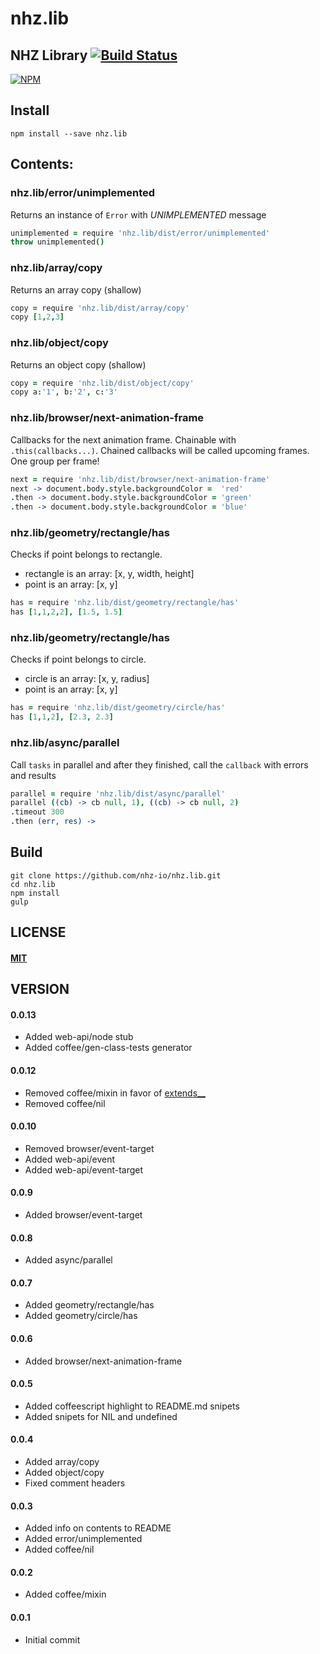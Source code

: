 # nhz.lib

## NHZ Library [![Build Status][travis-image]][travis-url]
[![NPM][npm-image]][npm-url]

## Install
```
npm install --save nhz.lib
```

## Contents:

### nhz.lib/error/unimplemented
Returns an instance of `Error` with *UNIMPLEMENTED* message
```coffeescript
unimplemented = require 'nhz.lib/dist/error/unimplemented'
throw unimplemented()
```

### nhz.lib/array/copy
Returns an array copy (shallow)
```coffeescript
copy = require 'nhz.lib/dist/array/copy'
copy [1,2,3]
```

### nhz.lib/object/copy
Returns an object copy (shallow)
```coffeescript
copy = require 'nhz.lib/dist/object/copy'
copy a:'1', b:'2', c:'3'
```

### nhz.lib/browser/next-animation-frame
Callbacks for the next animation frame. Chainable with `.this(callbacks...)`.
Chained callbacks will be called upcoming frames. One group per frame!

```coffeescript
next = require 'nhz.lib/dist/browser/next-animation-frame'
next -> document.body.style.backgroundColor =  'red'
.then -> document.body.style.backgroundColor = 'green'
.then -> document.body.style.backgroundColor = 'blue'
```

### nhz.lib/geometry/rectangle/has
Checks if point belongs to rectangle.
- rectangle is an array: [x, y, width, height]
- point is an array: [x, y]

```coffeescript
has = require 'nhz.lib/dist/geometry/rectangle/has'
has [1,1,2,2], [1.5, 1.5]
```

### nhz.lib/geometry/rectangle/has
Checks if point belongs to circle.
- circle is an array: [x, y, radius]
- point is an array: [x, y]

```coffeescript
has = require 'nhz.lib/dist/geometry/circle/has'
has [1,1,2], [2.3, 2.3]
```

### nhz.lib/async/parallel
Call `tasks` in parallel and after they finished,
call the `callback` with errors and results

```coffeescript
parallel = require 'nhz.lib/dist/async/parallel'
parallel ((cb) -> cb null, 1), ((cb) -> cb null, 2)
.timeout 300
.then (err, res) ->
```

Build
-----
```
git clone https://github.com/nhz-io/nhz.lib.git
cd nhz.lib
npm install
gulp
```

LICENSE
-------
#### [MIT](LICENSE)

VERSION
-------
#### 0.0.13
- Added web-api/node stub
- Added coffee/gen-class-tests generator

#### 0.0.12
- Removed coffee/mixin in favor of [extends__][extends__-url]
- Removed coffee/nil

#### 0.0.10
- Removed browser/event-target
- Added web-api/event
- Added web-api/event-target

#### 0.0.9
- Added browser/event-target

#### 0.0.8
- Added async/parallel

#### 0.0.7
- Added geometry/rectangle/has
- Added geometry/circle/has

#### 0.0.6
- Added browser/next-animation-frame

#### 0.0.5
- Added coffeescript highlight to README.md snipets
- Added snipets for NIL and undefined

#### 0.0.4
- Added array/copy
- Added object/copy
- Fixed comment headers

#### 0.0.3
- Added info on contents to README
- Added error/unimplemented
- Added coffee/nil

#### 0.0.2
- Added coffee/mixin

#### 0.0.1
- Initial commit

[travis-image]: https://travis-ci.org/nhz-io/nhz.lib.svg
[travis-url]: https://travis-ci.org/nhz-io/nhz.lib

[npm-image]: https://nodei.co/npm/nhz.lib.png
[npm-url]: https://nodei.co/npm/nhz.lib
[extends__-url]: https://github.com/nhz-io/extends__
